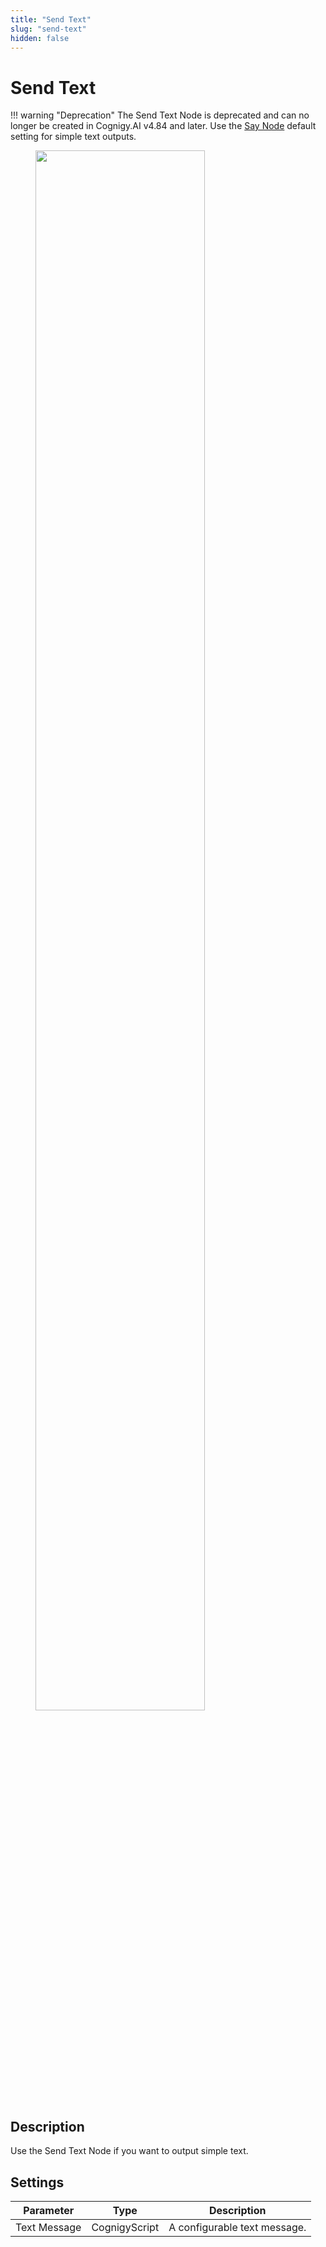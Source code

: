 ```yaml
---
title: "Send Text" 
slug: "send-text" 
hidden: false 
---
```


# Send Text

!!! warning "Deprecation"
    The Send Text Node is deprecated and can no longer be created in Cognigy.AI v4.84 and later. Use the [Say Node](say.md) default setting for simple text outputs.

<figure>
  <img class="image-center" src="../../../../../_assets/ai/build/node-reference/message/send-text.png" width="80%" />
</figure>

## Description


Use the Send Text Node if you want to output simple text. 

## Settings

| Parameter    | Type          | Description                  |
|--------------|---------------|------------------------------|
| Text Message | CognigyScript | A configurable text message. |


